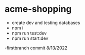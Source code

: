# acme-shopping

- create dev and testing databases
- npm i
- npm run test:dev
- npm run start:dev

-firstbranch commit 8/13/2022
